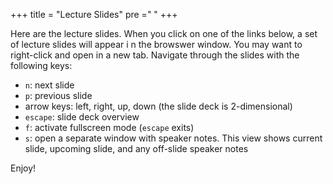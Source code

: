 +++
title = "Lecture Slides"
pre ="<i class='fa fa-github'></i> "
+++

Here are the lecture slides. When you click on one of the links below, a set of lecture slides will appear i n the browswer window.  You may want to right-click and open in a new tab. Navigate through the slides with the following keys:

- `n`: next slide
- `p`: previous slide
- arrow keys: left, right, up, down (the slide deck is 2-dimensional)
- `escape`: slide deck overview
- `f`: activate fullscreen mode (`escape` exits)
- `s`: open a separate window with speaker notes. This view shows current slide, upcoming slide, and any off-slide speaker notes 

Enjoy!

